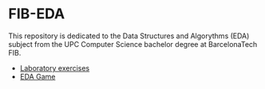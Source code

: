 # FIB-EDA

This repository is dedicated to the Data Structures and Algorythms (EDA) subject from the UPC Computer Science bachelor degree at BarcelonaTech FIB.

- [Laboratory exercises](github.com/Pecmecy/FIB-EDA/tree/main/EDA/Ejercicios)
- [EDA Game](github.com/Pecmecy/FIB-EDA/tree/main/Juego_Eda)
